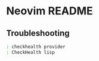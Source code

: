 # Neovim README

## Troubleshooting

```sh
: checkhealth provider
: CheckHealth lisp
```

<!--TODO: add git plugin to execute in neovim-->
<!--TODO: auto complete tab-->
<!--TODO: add clipboard https://github.com/AckslD/nvim-neoclip.lua -->
